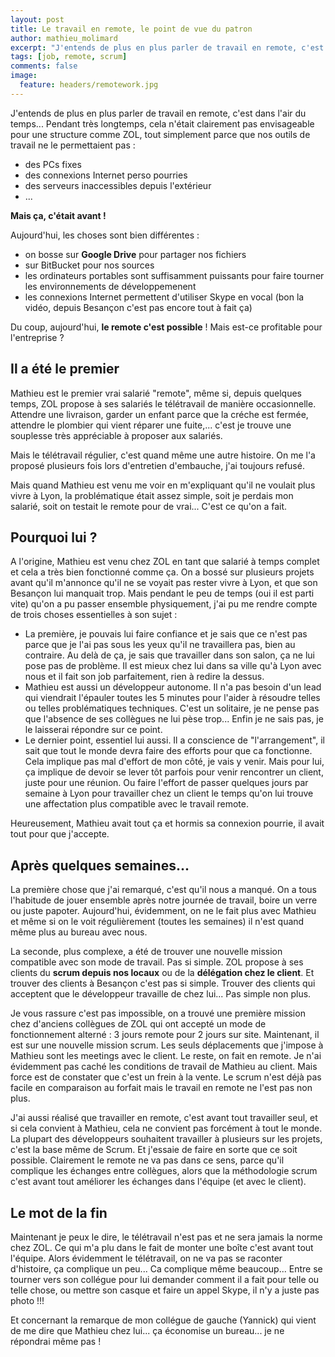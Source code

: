 ```yaml
---
layout: post
title: Le travail en remote, le point de vue du patron
author: mathieu_molimard
excerpt: "J'entends de plus en plus parler de travail en remote, c'est dans l'air du temps...Pendant très longtemps, cela n'était clairement pas envisageable pour une structure comme ZOL, tout simplement parce que nos outils de travail ne le permettaient pas."
tags: [job, remote, scrum]
comments: false
image:
  feature: headers/remotework.jpg
---
```


J'entends de plus en plus parler de travail en remote, c'est dans l'air du temps...
Pendant très longtemps, cela n'était clairement pas envisageable pour une structure comme ZOL,
tout simplement parce que nos outils de travail ne le permettaient pas :

* des PCs fixes
* des connexions Internet perso pourries
* des serveurs inaccessibles depuis l'extérieur
* ...

**Mais ça, c'était avant !**

Aujourd'hui, les choses sont bien différentes :

* on bosse sur **Google Drive** pour partager nos fichiers
* sur BitBucket pour nos sources
* les ordinateurs portables sont suffisamment puissants pour faire tourner les environnements de développemenent
* les connexions Internet permettent d'utiliser Skype en vocal (bon la vidéo, depuis Besançon c'est pas encore tout à fait ça)

Du coup, aujourd'hui, **le remote c'est possible** ! Mais est-ce profitable pour l'entreprise ?


## Il a été le premier

Mathieu est le premier vrai salarié "remote", même si, depuis quelques temps, ZOL propose à ses salariés le télétravail de manière occasionnelle.
Attendre une livraison, garder un enfant parce que la créche est fermée, attendre le plombier qui vient réparer une fuite,...
c'est je trouve une souplesse très appréciable à proposer aux salariés.

Mais le télétravail régulier, c'est quand même une autre histoire.
On me l'a proposé plusieurs fois lors d'entretien d'embauche, j'ai toujours refusé.

Mais quand Mathieu est venu me voir en m'expliquant qu'il ne voulait plus vivre à Lyon,
la problématique était assez simple, soit je perdais mon salarié, soit on testait le remote pour de vrai... C'est ce qu'on a fait.



## Pourquoi lui ?

A l'origine, Mathieu est venu chez ZOL en tant que salarié à temps complet et cela a très bien fonctionné comme ça.
On a bossé sur plusieurs projets avant qu'il m'annonce qu'il ne se voyait pas rester vivre à Lyon, et que son Besançon lui manquait trop.
Mais pendant le peu de temps (oui il est parti vite) qu'on a pu passer ensemble physiquement, j'ai pu me rendre compte de trois choses essentielles à son sujet :

* La première, je pouvais lui faire confiance et je sais que ce n'est pas parce que je l'ai pas sous les yeux qu'il ne travaillera pas, bien au contraire. Au delà de ça, je sais que travailler dans son salon, ça ne lui pose pas de problème. Il est mieux chez lui dans sa ville qu'à Lyon avec nous et il fait son job parfaitement, rien à redire la dessus.
* Mathieu est aussi un développeur autonome. Il n'a pas besoin d'un lead qui viendrait l'épauler toutes les 5 minutes pour l'aider à résoudre telles ou telles problématiques techniques. C'est un solitaire, je ne pense pas que l'absence de ses collègues ne lui pèse trop... Enfin je ne sais pas, je le laisserai répondre sur ce point.
* Le dernier point, essentiel lui aussi. Il a conscience de "l'arrangement", il sait que tout le monde devra faire des efforts pour que ca fonctionne. Cela implique pas mal d'effort de mon côté, je vais y venir. Mais pour lui, ça implique de devoir se lever tôt parfois pour venir rencontrer un client, juste pour une réunion. Ou faire l'effort de passer quelques jours par semaine à Lyon pour travailler chez un client le temps qu'on lui trouve une affectation plus compatible avec le travail remote.

Heureusement, Mathieu avait tout ça et hormis sa connexion pourrie, il avait tout pour que j'accepte.


## Après quelques semaines...

La première chose que j'ai remarqué, c'est qu'il nous a manqué.
On a tous l'habitude de jouer ensemble après notre journée de travail, boire un verre ou juste papoter.
Aujourd'hui, évidemment, on ne le fait plus avec Mathieu et même si on le voit régulièrement (toutes les semaines) il n'est quand même plus au bureau avec nous.

La seconde, plus complexe, a été de trouver une nouvelle mission compatible avec son mode de travail.
Pas si simple. ZOL propose à ses clients du **scrum depuis nos locaux** ou de la **délégation chez le client**.
Et trouver des clients à Besançon c'est pas si simple.
Trouver des clients qui acceptent que le développeur travaille de chez lui... Pas simple non plus.

Je vous rassure c'est pas impossible, on a trouvé une première mission chez d'anciens collègues de ZOL qui ont accepté
un mode de fonctionnement alterné : 3 jours remote pour 2 jours sur site. Maintenant, il est sur une nouvelle mission scrum.
Les seuls déplacements que j'impose à Mathieu sont les meetings avec le client.
Le reste, on fait en remote. Je n'ai évidemment pas caché les conditions de travail de Mathieu au client.
Mais force est de constater que c'est un frein à la vente.
Le scrum n'est déjà pas facile en comparaison au forfait mais le travail en remote ne l'est pas non plus.

J'ai aussi réalisé que travailler en remote, c'est avant tout travailler seul, et si cela convient à Mathieu,
cela ne convient pas forcément à tout le monde. La plupart des développeurs souhaitent travailler à plusieurs sur les projets,
c'est la base même de Scrum. Et j'essaie de faire en sorte que ce soit possible.
Clairement le remote ne va pas dans ce sens, parce qu'il complique les échanges entre collègues,
alors que la méthodologie scrum c'est avant tout améliorer les échanges dans l'équipe (et avec le client).

## Le mot de la fin

Maintenant je peux le dire, le télétravail n'est pas et ne sera jamais la norme chez ZOL.
Ce qui m'a plu dans le fait de monter une boîte c'est avant tout l'équipe.
Alors évidemment le télétravail, on ne va pas se raconter d'histoire, ça complique un peu... Ca complique même beaucoup...
Entre se tourner vers son collégue pour lui demander comment il a fait pour telle ou telle chose, ou mettre son casque et faire un appel Skype,
il n'y a juste pas photo !!!

Et concernant la remarque de mon collégue de gauche (Yannick) qui vient de me dire que Mathieu chez lui... ça économise un bureau... je ne répondrai même pas !
